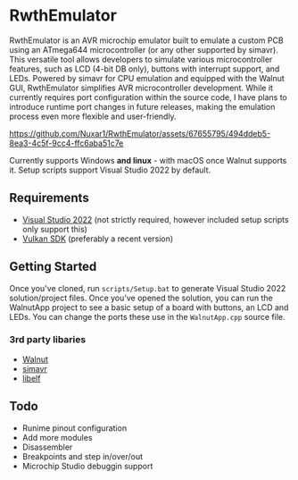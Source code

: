 # RwthEmulator

RwthEmulator is an AVR microchip emulator built to emulate a custom PCB using an ATmega644 microcontroller (or any other supported by simavr). This versatile tool allows developers to simulate various microcontroller features, such as LCD (4-bit DB only), buttons with interrupt support, and LEDs. Powered by simavr for CPU emulation and equipped with the Walnut GUI, RwthEmulator simplifies AVR microcontroller development. While it currently requires port configuration within the source code, I have plans to introduce runtime port changes in future releases, making the emulation process even more flexible and user-friendly.


https://github.com/Nuxar1/RwthEmulator/assets/67655795/494ddeb5-8ea3-4c5f-9cc4-ffc6aba51c7e


Currently supports Windows **and linux** - with macOS once Walnut supports it. Setup scripts support Visual Studio 2022 by default.

## Requirements
- [Visual Studio 2022](https://visualstudio.com) (not strictly required, however included setup scripts only support this)
- [Vulkan SDK](https://vulkan.lunarg.com/sdk/home#windows) (preferably a recent version)

## Getting Started
Once you've cloned, run `scripts/Setup.bat` to generate Visual Studio 2022 solution/project files. Once you've opened the solution, you can run the WalnutApp project to see a basic setup of a board with buttons, an LCD and LEDs. You can change the ports these use in the `WalnutApp.cpp` source file.

### 3rd party libaries
- [Walnut](https://github.com/StudioCherno/Walnut/tree/master)
- [simavr](https://github.com/buserror/simavr)
- [libelf](https://github.com/WolfgangSt/libelf)

## Todo

- Runime pinout configuration
- Add more modules
- Disassembler
- Breakpoints and step in/over/out
- Microchip Studio debuggin support
